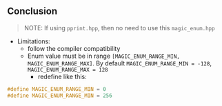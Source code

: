 ## Conclusion
> NOTE: If using `pprint.hpp`, then no need to use this `magic_enum.hpp`

* Limitations:
	- follow the compiler compatibility
	- Enum value must be in range `[MAGIC_ENUM_RANGE_MIN, MAGIC_ENUM_RANGE_MAX]`. By default `MAGIC_ENUM_RANGE_MIN = -128`, `MAGIC_ENUM_RANGE_MAX = 128`
		+ redefine like this:
```cpp
#define MAGIC_ENUM_RANGE_MIN = 0
#define MAGIC_ENUM_RANGE_MIN = 256
```
